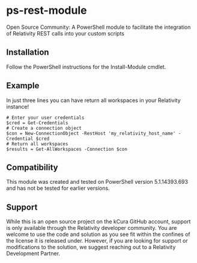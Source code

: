 # ps-rest-module
Open Source Community: A PowerShell module to facilitate the integration of Relativity REST calls into your custom scripts

## Installation
Follow the PowerShell instructions for the Install-Module cmdlet.

## Example
In just three lines you can have return all workspaces in your Relativity instance!

```
# Enter your user credentials
$cred = Get-Credentials
# Create a connection object
$con = New-ConnectionObject -RestHost 'my_relativity_host_name' -Credential $cred
# Return all workspaces
$results = Get-AllWorkspaces -Connection $con
```

## Compatibility
This module was created and tested on PowerShell version 5.1.14393.693 and has not be tested for earlier versions.

## Support
While this is an open source project on the kCura GitHub account, support is only available through the Relativity developer community. You are welcome to use the code and solution as you see fit within the confines of the license it is released under. However, if you are looking for support or modifications to the solution, we suggest reaching out to a Relativity Development Partner.
